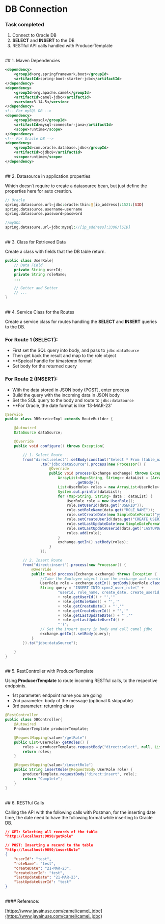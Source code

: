 # DB Connection

### Task completed

1. Connect to Oracle DB
2. **SELECT** and **INSERT** to the DB
3. RESTful API calls handled with ProducerTemplate

<br>
## 1. Maven Dependencies

```xml
<dependency>
	<groupId>org.springframework.boot</groupId>
	<artifactId>spring-boot-starter-jdbc</artifactId>
</dependency>
<dependency>
	<groupId>org.apache.camel</groupId>
	<artifactId>camel-jdbc</artifactId>
	<version>3.14.5</version>
</dependency>
<!-- For mySQL DB -->
<dependency>
	<groupId>mysql</groupId>
	<artifactId>mysql-connector-java</artifactId>
	<scope>runtime</scope>
</dependency>
<!-- For Oracle DB -->
<dependency>
	<groupId>com.oracle.database.jdbc</groupId>
	<artifactId>ojdbc8</artifactId>
	<scope>runtime</scope>
</dependency>
```

<br>
## 2. Datasource in application.properties

Which doesn’t require to create a datasource bean, but just define the properties here for auto creation.

```php
// Oracle
spring.datasource.url=jdbc:oracle:thin:@[ip_address]:1521:[SID]
spring.datasource.username=username
spring.datasource.password=password

//mySQL
spring.datasoure.url=jdbc:mysql://[ip_address]:3306/[SID]
```

<br>
## 3. Class for Retrieved Data

Create a class with fields that the DB table return.

```java
public class UserRole{
	// Data Field
	private String userId;
	private String roleName;
	...
	
	// Getter and Setter
	// ...
}
```

<br>
## 4. Service Class for the Routes

Create a service class for routes handling the **SELECT** and **INSERT** queries to the DB.

### For Route 1 (**SELECT**):

- First set the SQL query into body, and pass to `jdbc:dataSource`
- Then get back the result and map to the role object
- **Speical handle for *timestamp* format
- Set body for the returned query

### For Route 2 (**INSERT**):

- With the data stored in JSON body (POST), enter process
- Build the query with the incoming data in JSON body
- Set the SQL query to the body and route to `jdbc:dataSource`
- **For Oracle, the date format is like ‘13-MAR-23’

```java
@Service
public class DBServiceImpl extends RouteBuilder {

    @Autowired
    DataSource dataSource;

    @Override
    public void configure() throws Exception{

        // 1. Select Route
        from("direct:select").setBody(constant("Select * From [table_name]"))
                .to("jdbc:dataSource").process(new Processor() {
                    @Override
                    public void process(Exchange exchange) throws Exception {
                        ArrayList<Map<String, String>> dataList = (ArrayList<Map<String, String>>) exchange.getIn()
                                .getBody();
                        List<UserRole> roles = new ArrayList<UserRole>();
                        System.out.println(dataList);
                        for (Map<String, String> data : dataList) {
                            UserRole role = new UserRole();
                            role.setUserId(data.get("USERID"));
                            role.setRoleName(data.get("ROLE_NAME"));
                            role.setCreateDate(new SimpleDateFormat("yyyy-MM-dd HH:mm:ss.S").format(data.get("CREATE_DATE")));
                            role.setCreateUserId(data.get("CREATE_USERID"));
                            role.setLastUpdateDate(new SimpleDateFormat("yyyy-MM-dd HH:mm:ss.S").format(data.get("LASTUPDATE_DATE")));
                            role.setLastUpdateUserId(data.get("LASTUPDATE_USERID"));
                            roles.add(role);
                        }
                        exchange.getIn().setBody(roles);
                    }
                });

        // 2. Insert Route
        from("direct:insert").process(new Processor() {
            @Override
            public void process(Exchange exchange) throws Exception {
                //Take the Employee object from the exchange and create the insert query
                UserRole role = exchange.getIn().getBody(UserRole.class);
                String query = "INSERT INTO cpms2_user_role(" +
                        "userid, role_name, create_date, create_userid, lastupdate_date, lastupdate_userid) values('"
                        + role.getUserId() + "','"
                        + role.getRoleName() + "','"
                        + role.getCreateDate() + "','"
                        + role.getCreateUserId() + "','"
                        + role.getLastUpdateDate() + "','"
                        + role.getLastUpdateUserId() +
                        "')";
                // Set the insert query in body and call camel jdbc
                exchange.getIn().setBody(query);
            }
        }).to("jdbc:dataSource");

    }
}
```

<br>
## 5. RestController with ProducerTemplate

Using **ProducerTemplate** to route incoming RESTful calls, to the respective endpoints.

- 1st parameter: endpoint name you are going
- 2nd parameter: body of the message (optional & skippable)
- 3rd parameter: returning class

```java
@RestController
public class DBController{
	@Autowired
	ProducerTemplate producerTemplate;

	@RequestMapping(value="/getRole")
	public List<UserRole> getRoles() {
		roles = producerTemplate.requestBody("direct:select", null, List.class);
		return roles;
	}

	@RequestMapping(value="/insertRole")
	public String insertRole(@RequestBody UserRole role) {
		producerTemplate.requestBody("direct:insert", role);
		return "Complete";
	}
}
```

<br>
## 6. RESTful Calls

Calling the API with the following calls with Postman, for the inserting date time, the date need to have the following format while inserting to Oracle DB.

```json
// GET: Selecting all records of the table
"http://localhost:9090/getRole"

// POST: Inserting a record to the table
"http://localhost:9090/insertRole"
{
    "userId": "test",
    "roleName": "test",
    "createDate": "21-MAR-23",
    "createUserId": "test",
    "lastUpdateDate": "21-MAR-23",
    "lastUpdateUserId": "test" 
}
```

<br>
#### Reference:

[https://www.javainuse.com/camel/camel_jdbc](https://www.javainuse.com/camel/camel_jdbc)